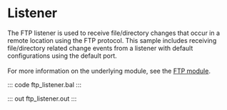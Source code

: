 # Listener

The FTP listener is used to receive file/directory changes that occur in a remote
location using the FTP protocol. This sample includes receiving
file/directory related change events from a listener with default
configurations using the default port.<br/><br/>
For more information on the underlying module, 
see the [FTP module](https://lib.ballerina.io/ballerina/ftp/latest/).

::: code ftp_listener.bal :::

::: out ftp_listener.out :::